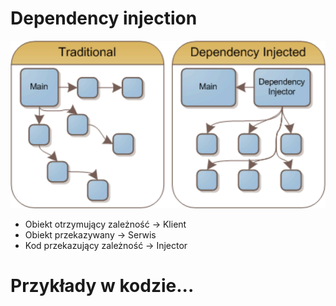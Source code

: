 # Dependency injection

![image](dep_inj1.png)

* Obiekt otrzymujący zależność -> Klient
* Obiekt przekazywany -> Serwis
* Kod przekazujący zależność -> Injector

# Przykłady w kodzie...